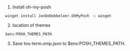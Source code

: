 1. Install oh-my-posh
```sh
winget install JanDeDobbeleer.OhMyPosh -s winget
```

2. location of themes
```sh
$env:POSH_THEMES_PATH
```

3. Save tos-term.omp.json to $env:POSH_THEMES_PATH.
